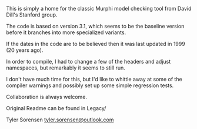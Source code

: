 This is simply a home for the classic Murphi model checking tool from David Dill's Stanford group.

The code is based on version 3.1, which seems to be the baseline version before it branches into more specialized variants.

If the dates in the code are to be believed then it was last updated in 1999 (20 years ago).

In order to compile, I had to change a few of the headers and adjust namespaces, but remarkably it seems to still run.

I don't have much time for this, but I'd like to whittle away at some of the compiler warnings and possibly set up some simple regression tests.

Collaboration is always welcome.

Original Readme can be found in Legacy/

Tyler Sorensen
tyler.sorensen@outlook.com